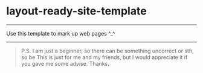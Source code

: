 # layout-ready-site-template

***
Use this template to mark up web pages ^_^
***
>P.S.
>I am just a beginner, so there can be something uncorrect or sth, so be 
>This is just for me and my friends, but I would appreciate it if you gave me some advise. 
Thanks.
